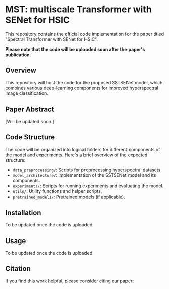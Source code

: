 # MST:  multiscale Transformer with SENet for HSIC

This repository contains the official code implementation for the paper titled "Spectral Transformer with SENet for HSIC".

**Please note that the code will be uploaded soon after the paper's publication.**

## Overview

This repository will host the code for the proposed SSTSENet model, which combines various deep-learning components for improved hyperspectral image classification. 

## Paper Abstract

[Will be updated soon.]

## Code Structure

The code will be organized into logical folders for different components of the model and experiments. Here's a brief overview of the expected structure:

- `data_preprocessing/`: Scripts for preprocessing hyperspectral datasets.
- `model_architecture/`: Implementation of the SSTSENet model and its components.
- `experiments/`: Scripts for running experiments and evaluating the model.
- `utils/`: Utility functions and helper scripts.
- `pretrained_models/`: Pretrained models (if applicable).

## Installation

To be updated once the code is uploaded.

## Usage

To be updated once the code is uploaded.

## Citation

If you find this work helpful, please consider citing our paper:


